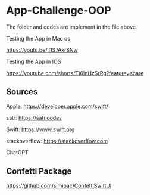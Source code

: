 # App-Challenge-OOP
The folder and codes are implement in the file above

Testing the App in Mac os

https://youtu.be/jI1S7AxrSNw

Testing the App in IOS

https://youtube.com/shorts/TI6InHzSrRg?feature=share

## Sources

Apple: https://developer.apple.com/swift/

satr: https://satr.codes

Swift: https://www.swift.org

stackoverflow: https://stackoverflow.com

ChatGPT

## Confetti Package

https://github.com/simibac/ConfettiSwiftUI
